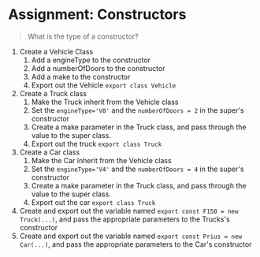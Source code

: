 # Assignment: Constructors

> What is the type of a constructor?

1. Create a Vehicle Class
    1. Add a engineType to the constructor
    2. Add a numberOfDoors to the constructor
    3. Add a make to the constructor
    3. Export out the Vehicle `export class Vehicle`
2. Create a Truck class
    1. Make the Truck inherit from the Vehicle class
    2. Set the `engineType='V8'` and the `numberOfDoors = 2` in the super's constructor
    3. Create a make parameter in the Truck class, and pass through the value to the super class.
    3. Export out the truck `export class Truck`
3. Create a Car class 
    1. Make the Car inherit from the Vehicle class
    2. Set the `engineType='V4'` and the `numberOfDoors = 4` in the super's constructor
    3. Create a make parameter in the Truck class, and pass through the value to the super class.
    4. Export out the car `export class Truck`
4. Create and export out the variable named `export const F150 = new Truck(...)`, and pass the appropriate parameters to the Trucks's constructor
5. Create and export out the variable named `export const Prius = new Car(...)`, and pass the appropriate parameters to the Car's constructor
